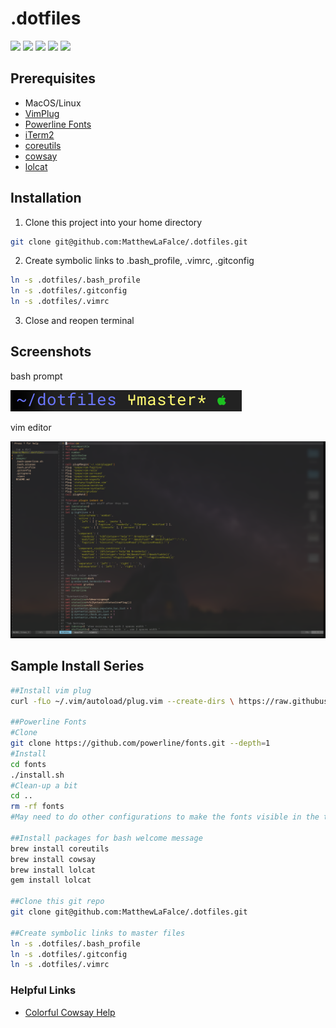 # .dotfiles
<p>
  <img src="https://img.shields.io/github/last-commit/matthewlafalce/.dotfiles.svg"/>
  <img src="https://img.shields.io/github/issues-closed/MatthewLaFalce/.dotfiles.svg"/>
  <img src="https://img.shields.io/github/forks/MatthewLaFalce/.dotfiles.svg"/>
  <img src="https://img.shields.io/github/stars/MatthewLaFalce/.dotfiles.svg"/>
  <img src="https://img.shields.io/github/license/MatthewLaFalce/.dotfiles.svg"/>  
</p>

## Prerequisites
- MacOS/Linux
- [VimPlug](https://github.com/junegunn/vim-plug)
- [Powerline Fonts](https://github.com/powerline/fonts)
- [iTerm2](https://github.com/gnachman/iTerm2)
- [coreutils](https://formulae.brew.sh/formula/coreutils)
- [cowsay](https://formulae.brew.sh/formula/cowsay)
- [lolcat](https://formulae.brew.sh/formula/lolcat)
  
 
## Installation
1) Clone this project into your home directory
``` bash
git clone git@github.com:MatthewLaFalce/.dotfiles.git
```
2) Create symbolic links to .bash_profile, .vimrc, .gitconfig
``` bash
ln -s .dotfiles/.bash_profile
ln -s .dotfiles/.gitconfig
ln -s .dotfiles/.vimrc
```
3) Close and reopen terminal

## Screenshots
bash prompt

![alt text](images/bash_prompt.png)

vim editor

![alt text](images/vim_editor.png)

## Sample Install Series
```bash
##Install vim plug
curl -fLo ~/.vim/autoload/plug.vim --create-dirs \ https://raw.githubusercontent.com/junegunn/vim-plug/master/plug.vim

##Powerline Fonts
#Clone
git clone https://github.com/powerline/fonts.git --depth=1
#Install
cd fonts
./install.sh
#Clean-up a bit
cd ..
rm -rf fonts
#May need to do other configurations to make the fonts visible in the terminal

##Install packages for bash welcome message
brew install coreutils
brew install cowsay
brew install lolcat
gem install lolcat

##Clone this git repo
git clone git@github.com:MatthewLaFalce/.dotfiles.git

##Create symbolic links to master files
ln -s .dotfiles/.bash_profile
ln -s .dotfiles/.gitconfig
ln -s .dotfiles/.vimrc
```
### Helpful Links
- [Colorful Cowsay Help](http://yjyao.com/2014/09/colorful-cowsay-in-your-terminal.html)
